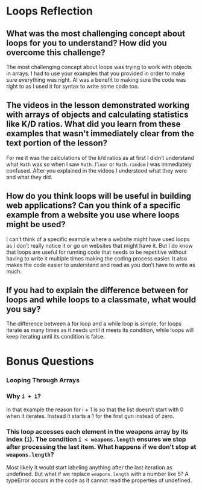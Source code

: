 # Loops Reflection

## What was the most challenging concept about loops for you to understand? How did you overcome this challenge?

The most challenging concept about loops was trying to work with objects in arrays. I had to use your examples that you provided in order to make sure everything was right. AI was a benefit to making sure the code was right to as I used it for syntax to write some code too.

## The videos in the lesson demonstrated working with arrays of objects and calculating statistics like K/D ratios. What did you learn from these examples that wasn't immediately clear from the text portion of the lesson?

For me it was the calculations of the k/d ratios as at first I didn’t understand what `Math` was so when I saw `Math.floor` or `Math.random` I was immediately confused. After you explained in the videos I understood what they were and what they did.

## How do you think loops will be useful in building web applications? Can you think of a specific example from a website you use where loops might be used?

I can’t think of a specific example where a website might have used loops as I don’t really notice it or go on websites that might have it. But I do know that loops are useful for running code that needs to be repetitive without having to write it multiple times making the coding process easier. It also makes the code easier to understand and read as you don’t have to write as much.

## If you had to explain the difference between for loops and while loops to a classmate, what would you say?

The difference between a for loop and a while loop is simple, for loops iterate as many times as it needs until it meets its condition, while loops will keep iterating until its condition is false.

# Bonus Questions

### Looping Through Arrays

### Why `i + 1`?

In that example the reason for i + 1 is so that the list doesn’t start with 0 when it iterates. Instead it starts a 1 for the first gun instead of zero.

### This loop accesses each element in the weapons array by its index (`i`). The condition `i < weapons.length` ensures we stop after processing the last item. What happens if we don't stop at `weapons.length`?

Most likely it would start labeling anything after the last iteration as undefined. But what if we replace `weapons.length` with a number like 5? A typeError occurs in the code as it cannot read the properties of undefined.
